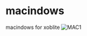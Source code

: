 # macindows
macindows for xoblite
![MAC1](https://user-images.githubusercontent.com/79737829/135935255-c9f43d69-3286-4e10-8363-cd0afb1e1bbc.PNG)
